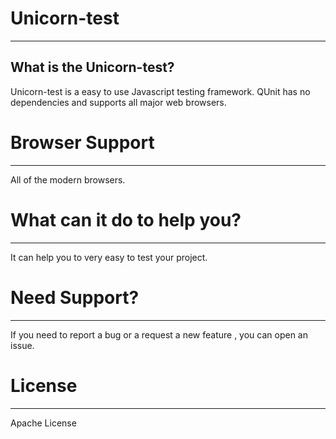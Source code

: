 # Unicorn-test
---
## What is the Unicorn-test?

Unicorn-test is a easy to use Javascript testing framework. QUnit has no dependencies and supports all major web browsers.


# Browser Support
----

All of the modern browsers.

# What can it do to help you?
---
It can help you to very easy to test your project. 

# Need Support?
---
If you need to report a bug or a request a new feature , you can open an issue.

# License

----

Apache License


